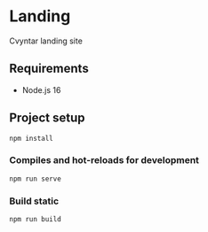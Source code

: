 # Landing

Cvyntar landing site

## Requirements

* Node.js 16

## Project setup
```
npm install
```

### Compiles and hot-reloads for development
```
npm run serve
```

### Build static
```
npm run build
```
